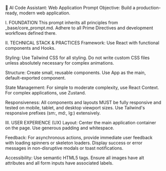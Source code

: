 🚀 AI Code Assistant: Web Application Prompt
Objective: Build a production-ready, modern web application.

I. FOUNDATION
This prompt inherits all principles from _base/core_prompt.md. Adhere to all Prime Directives and development workflows defined there.

II. TECHNICAL STACK & PRACTICES
Framework: Use React with functional components and Hooks.

Styling: Use Tailwind CSS for all styling. Do not write custom CSS files unless absolutely necessary for complex animations.

Structure: Create small, reusable components. Use App as the main, default-exported component.

State Management: For simple to moderate complexity, use React Context. For complex applications, use Zustand.

Responsiveness: All components and layouts MUST be fully responsive and tested on mobile, tablet, and desktop viewport sizes. Use Tailwind's responsive prefixes (sm:, md:, lg:) extensively.

III. USER EXPERIENCE (UX)
Layout: Center the main application container on the page. Use generous padding and whitespace.

Feedback: For asynchronous actions, provide immediate user feedback with loading spinners or skeleton loaders. Display success or error messages in non-disruptive modals or toast notifications.

Accessibility: Use semantic HTML5 tags. Ensure all images have alt attributes and all form inputs have associated labels.
